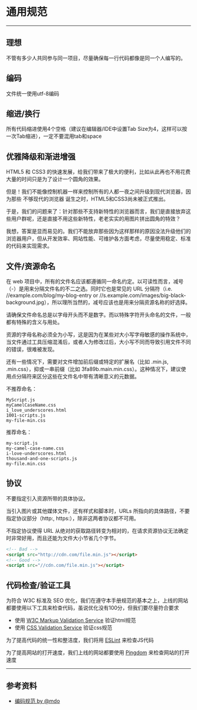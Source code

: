 # 通用规范

---

## 理想

不管有多少人共同参与同一项目，尽量确保每一行代码都像是同一个人编写的。

## 编码

文件统一使用utf-8编码

## 缩进/换行

所有代码缩进使用4个空格（建议在编辑器/IDE中设置Tab Size为4，这样可以按一次Tab缩进），一定不要混用tab和space

## 优雅降级和渐进增强

HTML5 和 CSS3 的快速发展，给我们带来了极大的便利，比如从此再也不用花费大量的时间只是为了设计一个圆角的效果。

但是！我们不能像控制机器一样来控制所有的人都一夜之间升级到现代浏览器，因为那些 不够现代的浏览器 诞生之时，HTML5和CSS3尚未被正式推出。

于是，我们的问题来了：针对那些不支持新特性的浏览器而言，我们是直接放弃这些用户群呢，还是直接不用这些新特性，老老实实的用图片拼出圆角的特效？

我想，答案是显而易见的。我们不能放弃那些因为这样那样的原因没法升级他们的浏览器用户，但从开发效率、网站性能、可维护各方面考虑，尽量使用稳定、标准的代码来实现需求。

## 文件/资源命名

在 web 项目中，所有的文件名应该都遵循同一命名约定。以可读性而言，减号（-）是用来分隔文件名的不二之选。同时它也是常见的 URL 分隔符（i.e. //example.com/blog/my-blog-entry or //s.example.com/images/big-black-background.jpg），所以理所当然的，减号应该也是用来分隔资源名称的好选择。

请确保文件命名总是以字母开头而不是数字。而以特殊字符开头命名的文件，一般都有特殊的含义与用处。

资源的字母名称必须全为小写，这是因为在某些对大小写字母敏感的操作系统中，当文件通过工具压缩混淆后，或者人为修改过后，大小写不同而导致引用文件不同的错误，很难被发现。

还有一些情况下，需要对文件增加前后缀或特定的扩展名（比如 .min.js, .min.css），抑或一串前缀（比如 3fa89b.main.min.css）。这种情况下，建议使用点分隔符来区分这些在文件名中带有清晰意义的元数据。

不推荐命名：

```
MyScript.js
myCamelCaseName.css
i_love_underscores.html
1001-scripts.js
my-file-min.css
```

推荐命名：

```
my-script.js
my-camel-case-name.css
i-love-underscores.html
thousand-and-one-scripts.js
my-file.min.css
```

## 协议

不要指定引入资源所带的具体协议。

当引入图片或其他媒体文件，还有样式和脚本时，URLs 所指向的具体路径，不要指定协议部分（http:, https:），除非这两者协议都不可用。

不指定协议使得 URL 从绝对的获取路径转变为相对的，在请求资源协议无法确定时非常好用，而且还能为文件大小节省几个字节。


```html
<!-- Bad -->
<script src="http://cdn.com/file.min.js"></script>
<!-- Good -->
<script src="//cdn.com/file.min.js"></script>
```

## 代码检查/验证工具

为符合 W3C 标准及 SEO 优化，我们在遵守本手册规范的基本之上，上线的网站都要使用以下工具来检查代码，虽说优化没有100分，但我们要尽量符合要求
- 使用 [W3C Markup Validation Service](https://validator.w3.org/) 验证html规范
- 使用 [CSS Validation Service](http://jigsaw.w3.org/css-validator/) 验证css规范

为了提高代码的统一性和整洁度，我们将用 [ESLint](http://eslint.cn/) 来检查JS代码

为了提高网站的打开速度，我们上线的网站都要使用 [Pingdom](https://tools.pingdom.com/) 来检查网站的打开速度

---

## 参考资料

* [编码规范 by @mdo](http://codeguide.bootcss.com/)







